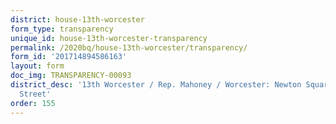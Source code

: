 ```yaml
---
district: house-13th-worcester
form_type: transparency
unique_id: house-13th-worcester-transparency
permalink: /2020bq/house-13th-worcester/transparency/
form_id: '201714894586163'
layout: form
doc_img: TRANSPARENCY-00093
district_desc: '13th Worcester / Rep. Mahoney / Worcester: Newton Square, Salisbury
  Street'
order: 155
---
```

